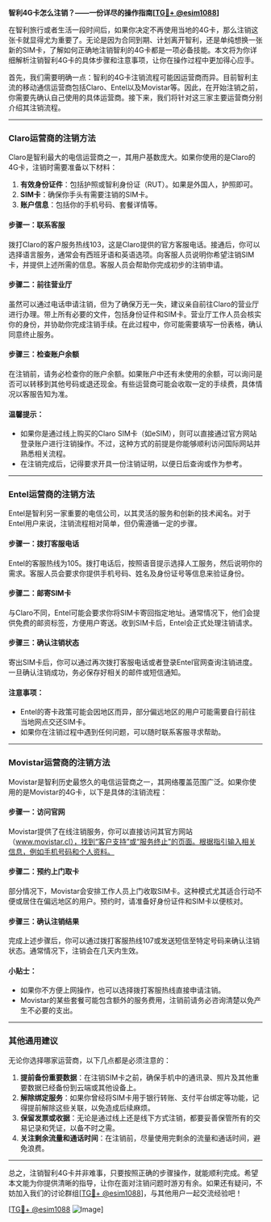 **智利4G卡怎么注销？——一份详尽的操作指南[[TG💪+ @esim1088](https://t.me/s/esim1088)]**

在智利旅行或者生活一段时间后，如果你决定不再使用当地的4G卡，那么注销这张卡就显得尤为重要了。无论是因为合同到期、计划离开智利，还是单纯想换一张新的SIM卡，了解如何正确地注销智利的4G卡都是一项必备技能。本文将为你详细解析注销智利4G卡的具体步骤和注意事项，让你在操作过程中更加得心应手。

首先，我们需要明确一点：智利的4G卡注销流程可能因运营商而异。目前智利主流的移动通信运营商包括Claro、Entel以及Movistar等。因此，在开始注销之前，你需要先确认自己使用的具体运营商。接下来，我们将针对这三家主要运营商分别介绍其注销流程。

---

### Claro运营商的注销方法

Claro是智利最大的电信运营商之一，其用户基数庞大。如果你使用的是Claro的4G卡，注销时需要准备以下材料：

1. **有效身份证件**：包括护照或智利身份证（RUT）。如果是外国人，护照即可。
2. **SIM卡**：确保你手头有需要注销的SIM卡。
3. **账户信息**：包括你的手机号码、套餐详情等。

#### 步骤一：联系客服
拨打Claro的客户服务热线103，这是Claro提供的官方客服电话。接通后，你可以选择语言服务，通常会有西班牙语和英语选项。向客服人员说明你希望注销SIM卡，并提供上述所需的信息。客服人员会帮助你完成初步的注销申请。

#### 步骤二：前往营业厅
虽然可以通过电话申请注销，但为了确保万无一失，建议亲自前往Claro的营业厅进行办理。带上所有必要的文件，包括身份证件和SIM卡。营业厅工作人员会核实你的身份，并协助你完成注销手续。在此过程中，你可能需要填写一份表格，确认同意终止服务。

#### 步骤三：检查账户余额
在注销前，请务必检查你的账户余额。如果账户中还有未使用的余额，可以询问是否可以转移到其他号码或退还现金。有些运营商可能会收取一定的手续费，具体情况以客服告知为准。

#### 温馨提示：
- 如果你是通过线上购买的Claro SIM卡（如eSIM），则可以直接通过官方网站登录账户进行注销操作。不过，这种方式的前提是你能够顺利访问国际网站并熟悉相关流程。
- 在注销完成后，记得要求开具一份注销证明，以便日后查询或作为参考。

---

### Entel运营商的注销方法

Entel是智利另一家重要的电信公司，以其灵活的服务和创新的技术闻名。对于Entel用户来说，注销流程相对简单，但仍需遵循一定的步骤。

#### 步骤一：拨打客服电话
Entel的客服热线为105。拨打电话后，按照语音提示选择人工服务，然后说明你的需求。客服人员会要求你提供手机号码、姓名及身份证号等信息来验证身份。

#### 步骤二：邮寄SIM卡
与Claro不同，Entel可能会要求你将SIM卡寄回指定地址。通常情况下，他们会提供免费的邮资标签，方便用户寄送。收到SIM卡后，Entel会正式处理注销请求。

#### 步骤三：确认注销状态
寄出SIM卡后，你可以通过再次拨打客服电话或者登录Entel官网查询注销进度。一旦确认注销成功，务必保存好相关的邮件或短信通知。

#### 注意事项：
- Entel的寄卡政策可能会因地区而异，部分偏远地区的用户可能需要自行前往当地网点交还SIM卡。
- 如果你在注销过程中遇到任何问题，可以随时联系客服寻求帮助。

---

### Movistar运营商的注销方法

Movistar是智利历史最悠久的电信运营商之一，其网络覆盖范围广泛。如果你使用的是Movistar的4G卡，以下是具体的注销流程：

#### 步骤一：访问官网
Movistar提供了在线注销服务，你可以直接访问其官方网站（www.movistar.cl），找到“客户支持”或“服务终止”的页面。根据指引输入相关信息，例如手机号码和个人资料。

#### 步骤二：预约上门取卡
部分情况下，Movistar会安排工作人员上门收取SIM卡。这种模式尤其适合行动不便或居住在偏远地区的用户。预约时，请准备好身份证件和SIM卡以便核对。

#### 步骤三：确认注销结果
完成上述步骤后，你可以通过拨打客服热线107或发送短信至特定号码来确认注销状态。通常情况下，注销会在几天内生效。

#### 小贴士：
- 如果你不方便上网操作，也可以选择拨打客服热线直接申请注销。
- Movistar的某些套餐可能包含额外的服务费用，注销前请务必咨询清楚以免产生不必要的支出。

---

### 其他通用建议

无论你选择哪家运营商，以下几点都是必须注意的：

1. **提前备份重要数据**：在注销SIM卡之前，确保手机中的通讯录、照片及其他重要数据已经备份到云端或其他设备上。
2. **解除绑定服务**：如果你曾经将SIM卡用于银行转账、支付平台绑定等功能，记得提前解除这些关联，以免造成后续麻烦。
3. **保留发票或收据**：无论是通过线上还是线下方式注销，都要妥善保管所有的交易记录和凭证，以备不时之需。
4. **关注剩余流量和通话时间**：在注销前，尽量使用完剩余的流量和通话时间，避免浪费。

---

总之，注销智利4G卡并非难事，只要按照正确的步骤操作，就能顺利完成。希望本文能为你提供清晰的指导，让你在面对注销问题时游刃有余。如果还有疑问，不妨加入我们的讨论群组[[TG💪+ @esim1088](https://t.me/s/esim1088)]，与其他用户一起交流经验吧！

[[TG💪+ @esim1088](https://t.me/s/esim1088) ![Image](https://i.postimg.cc/4NQfJmqS/Snipaste-2025-05-13-00-14-12.png)]